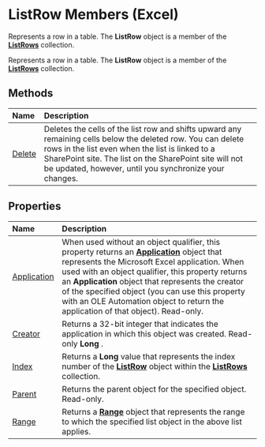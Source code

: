 
# ListRow Members (Excel)
Represents a row in a table. The  **ListRow** object is a member of the **[ListRows](e4035209-00a2-ea16-a3b9-2d23afe0b88a.md)** collection.

Represents a row in a table. The  **ListRow** object is a member of the **[ListRows](e4035209-00a2-ea16-a3b9-2d23afe0b88a.md)** collection.


## Methods



|**Name**|**Description**|
|:-----|:-----|
|[Delete](fdba9c37-b1a7-3ed7-2665-9f2720ac7d8a.md)|Deletes the cells of the list row and shifts upward any remaining cells below the deleted row. You can delete rows in the list even when the list is linked to a SharePoint site. The list on the SharePoint site will not be updated, however, until you synchronize your changes.|

## Properties



|**Name**|**Description**|
|:-----|:-----|
|[Application](ace7b6cb-4afe-d2d5-5912-e2eb1aa5a90a.md)|When used without an object qualifier, this property returns an  **[Application](19b73597-5cf9-4f56-8227-b5211f657f6f.md)** object that represents the Microsoft Excel application. When used with an object qualifier, this property returns an **Application** object that represents the creator of the specified object (you can use this property with an OLE Automation object to return the application of that object). Read-only.|
|[Creator](3b750487-3ea6-815b-0389-55313cb2f36b.md)|Returns a 32-bit integer that indicates the application in which this object was created. Read-only  **Long** .|
|[Index](701262e9-1c24-0117-023e-8f11ef26ed6b.md)|Returns a  **Long** value that represents the index number of the **[ListRow](ba3e4215-14b6-3dca-82d0-0951f9f2fc3e.md)** object within the **[ListRows](e4035209-00a2-ea16-a3b9-2d23afe0b88a.md)** collection.|
|[Parent](fd49742d-66ad-3aa5-e66e-818d0897d510.md)|Returns the parent object for the specified object. Read-only.|
|[Range](261b507a-91d7-9075-1d4d-b85d6d455ee0.md)|Returns a  **[Range](b8207778-0dcc-4570-1234-f130532cc8cd.md)** object that represents the range to which the specified list object in the above list applies.|
